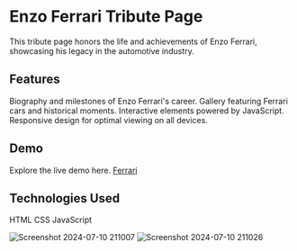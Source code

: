 # Enzo Ferrari Tribute Page
This tribute page honors the life and achievements of Enzo Ferrari, showcasing his legacy in the automotive industry.

## Features
Biography and milestones of Enzo Ferrari's career.
Gallery featuring Ferrari cars and historical moments.
Interactive elements powered by JavaScript.
Responsive design for optimal viewing on all devices.
## Demo
Explore the live demo here. [Ferrari](https://iamvibhav.github.io/OIBSIP_Tribute-Page/)

## Technologies Used
HTML
CSS
JavaScript

![Screenshot 2024-07-10 211007](https://github.com/iamvibhav/OIBSIP_Tribute-Page/assets/139247683/7039bead-c720-4b67-8dd5-fca736ebdb63)
![Screenshot 2024-07-10 211026](https://github.com/iamvibhav/OIBSIP_Tribute-Page/assets/139247683/58c2fd38-09bd-4a86-b298-0014710a6f8a)
